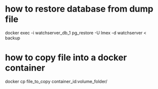 how to restore database from dump file 
====================================================
docker exec -i watchserver_db_1 pg_restore -U lmex -d watchserver < backup


how to copy file into a docker container 
====================================================
docker cp file_to_copy container_id:volume_folder/
